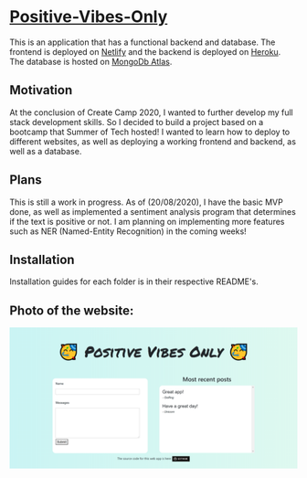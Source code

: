 # [Positive-Vibes-Only](https://positive-vibes-auckland.netlify.app/)
This is an application that has a functional backend and database.
The frontend is deployed on [Netlify](https://positive-vibes-auckland.netlify.app/) and the backend is deployed on [Heroku](https://moodbook-backend.herokuapp.com/). The database is hosted on [MongoDb Atlas](https://www.mongodb.com/cloud/atlas).

## Motivation
At the conclusion of Create Camp 2020, I wanted to further develop my full stack development skills. So I decided to build a project based on a bootcamp that Summer of Tech hosted! I wanted to learn how to deploy to different websites, as well as deploying a working frontend and backend, as well as a database. 

## Plans
This is still a work in progress. As of (20/08/2020), I have the basic MVP done, as well as implemented a sentiment analysis program that determines if the text is positive or not. I am planning on implementing more features such as NER (Named-Entity Recognition) in the coming weeks! 

## Installation
Installation guides for each folder is in their respective README's. 

## Photo of the website:
![Positive Vibes](./readmeImages/positive-vibes.png)
